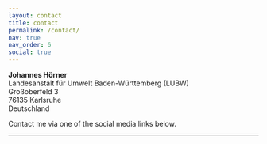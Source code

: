 ```yaml
---
layout: contact
title: contact
permalink: /contact/
nav: true
nav_order: 6
social: true
---
```



**Johannes Hörner** <br />
Landesanstalt für Umwelt Baden-Württemberg (LUBW) <br />
Großoberfeld 3 <br />
76135 Karlsruhe <br />
Deutschland <br />


Contact me via one of the social media links below.

---
